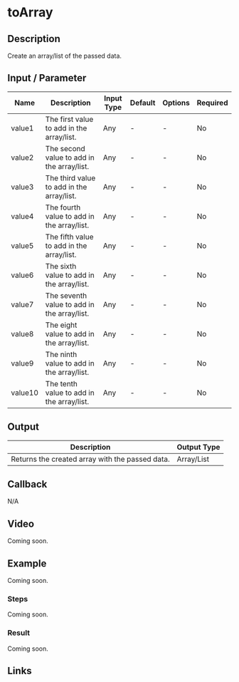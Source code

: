 ﻿# toArray

## Description

Create an array/list of the passed data.

## Input / Parameter
    
| Name | Description | Input Type | Default | Options | Required |
| ------ | ------ | ------ | ------ | ------ | ------ |
| value1 | The first value to add in the array/list. | Any | - | - | No |
| value2 | The second value to add in the array/list. | Any | - | - | No |
| value3 | The third value to add in the array/list. | Any | - | - | No |
| value4 | The fourth value to add in the array/list. | Any | - | - | No |
| value5 | The fifth value to add in the array/list. | Any | - | - | No |
| value6 | The sixth value to add in the array/list. | Any | - | - | No |
| value7 | The seventh value to add in the array/list. | Any | - | - | No |
| value8 | The eight value to add in the array/list. | Any | - | - | No |
| value9 | The ninth value to add in the array/list. | Any | - | - | No |
| value10 | The tenth value to add in the array/list. | Any | - | - | No |

## Output   

| Description | Output Type |
| ------ | ------ |
| Returns the created array with the passed data. | Array/List |

## Callback

N/A

## Video

Coming soon.

## Example

Coming soon.

### Steps

Coming soon.

### Result

Coming soon.

## Links